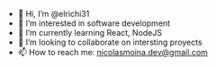 - 👋 Hi, I’m @elrichi31
- 👀 I’m interested in software development
- 🌱 I’m currently learning React, NodeJS
- 💞️ I’m looking to collaborate on intersting proyects
- 📫 How to reach me: nicolasmoina.dev@gmail.com

